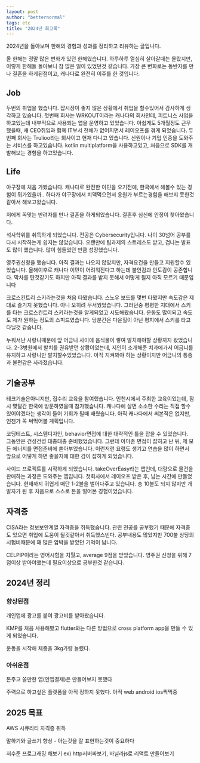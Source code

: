 ```yaml
---
layout: post
author: "betternormal"
tags: etc
title: "2024년 회고록"
---
```


2024년을 돌아보며 한해의 경험과 성과를 정리하고 리뷰하는 글입니다.

올 한해는 정말 많은 변화가 있던 한해였습니다. 하루하루 열심히 살아갈때는 몰랐지만, 이렇게 한해들 돌아보니 참 많은 일이 있었던것 같습니다. 가장 큰 변화로는 동반자를 만나 결혼을 하게된점이고, 캐나다로 완전히 이주를 한 것입니다.

## Job

두번의 취업을 했습니다. 잡시장이 좋지 않은 상황에서 취업을 할수있어서 감사하게 생각하고 있습니다. 첫번째 회사는 WRKOUT이라는 캐나다의 회사인데, 피트니스 사업을 하고있는데 내부적으로 사용되는 앱을 운영하고 있었습니다. 아쉽게도 5개월정도 근무했을때, 새 CEO취임과 함께 IT부서 전체가 없어지면서 레이오프를 겪게 되었습니다. 두번째 회사는 Trulioo라는 회사이고 현재 다니고 있습니다. 신원이나 기업 인증을 도와주는 서비스를 하고있습니다. kotlin multiplatform을 사용하고있고, 처음으로 SDK를 개발해보는 경험을 하고있습니다.

## Life

야구장에 처음 가봤습니다. 캐나다로 완전한 이민을 오기전에, 한국에서 해볼수 있는 경험이 뭐가있을까.. 하다가 야구장에서 치맥먹으면서 응원가 부르는경험을 해보지 못한것 같아서 해보고왔습니다.

저에게 꼭맞는 반려자를 만나 결혼을 하게되었습니다. 결혼후 심신에 안정이 찾아왔습니다.

석사학위를 취득하게 되었습니다. 전공은 Cybersecurity입니다. 나이 30넘어 공부를 다시 시작하는게 쉽지는 않았습니다. 오랜만에 팀과제의 스트레스도 받고, 겁나는 발표도 많이 했습니다. 많이 힘들었던 만큼 성장했습니다.

영주권신청을 했습니다. 아직 결과는 나오지 않았지만, 자격요건을 만들고 지원할수 있었습니다. 올해이후로 캐나다 이민이 어려워진다고 하는데 불안감과 안도감이 공존합니다. 막차를 탄것같기도 하지만 아직 결과를 받지 못해서 어떻게 될지 아직 모르기 때문입니다

크로스컨트리 스키라는것을 처음 타봤습니다. 스노우 보드를 몇번 타봤지만 속도감은 제대로 즐기지 못했습니다. 아니 오히려 무서웠었습니다. 그러던중 평평한 지대에서 스키를 타는 크로스컨트리 스키라는것을 알게되었고 시도해봤습니다. 운동도 많이되고 속도도 제가 원하는 정도의 스피드였습니다. 당분간은 다운힐이 아닌 평지에서 스키를 타고다닐것 같습니다.

누워서난 사랑니때문에 앞 어금니 사이에 음식물이 쌓여 발치해야할 상황까지 왔었습니다. 2-3병원에서 발치를 권유받던 상황이었는데, 지인이 소개해준 치과에가서 어금니를 유지하고 사랑니만 발치할수있었습니다. 아직 지켜봐야 하는 상황이지만 어금니의 통증과 불편감은 사라졌습니다. 

## 기술공부

테크기술은아니지만, 집수리 교육을 참여했습니다. 인천시에서 주최한 교육이었는데, 잠시 몇달간 한국에 방문하였을때 참가했습니다. 캐나다에 살면 소소한 수리는 직접 할수있어야겠다는 생각이 들어 기회가 될때 배웠습니다. 아직 캐나다에서 써본적은 없지만, 언젠가 꼭 써먹어볼 계획입니다.

코딩테스트, 시스템디자인, behavior면접에 대한 대략적인 틀을 잡을 수 있었습니다. 그동안은 건성건성 대충대충 준비했었습니다. 그런데 아마존 면접이 잡히고 난 뒤, 제 모든 에너지를 면접준비에 쏟아부었습니다. 이런저런 요령도 생기고 연습을 많이 하면서 앞으로 어떻게 하면 좋을지에 대한 감이 잡히게 되었습니다.

사이드 프로젝트를 시작하게 되었습니다. takeOverEasy라는 앱인데, 대량으로 물건을 판매하는 과정은 도와주는 앱입니다. 첫회사에서 레이오프 받은 후, 남는 시간에 만들었습니다. 현재까지 귀엽게 매단 1-2불을 벌어다주고 있습니다. 총 10불도 되지 않지만 개발자가 된 후 처음으로 스스로 돈을 벌어본 경험이었습니다.

## 자격증

CISA라는 정보보안계열 자격증을 취득했습니다. 관련 전공를 공부했기 때문에 자격증도 있으면 취업에 도움이 될것같아서 취득했스빈다. 공부내용도 많았지만 700불 상당의 시험비때문에 꽤 많은 압박을 받았던 기억이 납니다.

CELPIP이라는 영어시험을 치뤘고, average 9점을 받았습니다. 영주권 신청을 위해 7점이상 받아야했는데 필요이상으로 공부한것 같습니다.

## 2024년 정리

### 향상된점

개인앱에 광고를 붙여 광고비를 받아봤습니다.

KMP를 처음 사용해봤고 flutter와는 다른 방법으로 cross platform app을 만들 수 있게 되었습니다.

운동을 시작해 체중을 3kg가량 늘렸다. 

### 아쉬운점

돈주고 쓸만한 앱(인앱결제)은 만들어보지 못했다

주력으로 하고싶은 플랫폼을 아직 정하지 못했다. 아직 web android ios찍먹중

## 2025 목표

AWS 시큐리티 자격증 취득

말하기와 글쓰기 향상 - 아는것을 잘 표현하는것이 중요하다

저수준 프로그래밍 해보기 ex) http서버짜보기, 바닐라js로 리액트 만들어보기